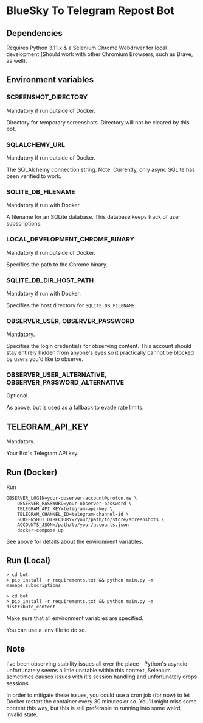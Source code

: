 # BlueSky To Telegram Repost Bot

## Dependencies

Requires Python 3.11.x & a Selenium Chrome Webdriver for local development (Should work with other Chromium Browsers, such as Brave, as well).

## Environment variables

### SCREENSHOT_DIRECTORY

Mandatory if run outside of Docker.

Directory for temporary screenshots. Directory will not be cleared by this bot.

### SQLALCHEMY_URL

Mandatory if run outside of Docker.  

The SQLAlchemy connection string. Note: Currently, only async SQLite has been verified to work.

### SQLITE_DB_FILENAME

Mandatory if run with Docker.

A filename for an SQLite database. This database keeps track of user subscriptions.

### LOCAL_DEVELOPMENT_CHROME_BINARY

Mandatory if run outside of Docker.  

Specifies the path to the Chrome binary.

### SQLITE_DB_DIR_HOST_PATH

Mandatory if run with Docker.

Specifies the host directory for `SQLITE_DB_FILENAME`.

### OBSERVER_USER, OBSERVER_PASSWORD

Mandatory.

Specifies the login credentials for observing content. This account should stay entirely hidden from anyone's eyes so 
it practically cannot be blocked by users you'd like to observe.

### OBSERVER_USER_ALTERNATIVE, OBSERVER_PASSWORD_ALTERNATIVE

Optional.

As above, but is used as a fallback to evade rate limits. 

## TELEGRAM_API_KEY

Mandatory.

Your Bot's Telegram API key.

## Run (Docker)

Run 

```console
OBSERVER_LOGIN=your-observer-account@proton.me \
    OBSERVER_PASSWORD=your-observer-password \
    TELEGRAM_API_KEY=telegram-api-key \
    TELEGRAM_CHANNEL_ID=telegram-channel-id \
    SCREENSHOT_DIRECTORY=/your/path/to/store/screenshots \
    ACCOUNTS_JSON=/path/to/your/accounts.json
    docker-compose up
```

See above for details about the environment variables.

## Run (Local)

```console
> cd bot
> pip install -r requirements.txt && python main.py -m manage_subscriptions
```

```console
> cd bot
> pip install -r requirements.txt && python main.py -m distribute_content
```

Make sure that all environment variables are specified. 

You can use a .env file to do so.

## Note

I've been observing stability issues all over the place - Python's asyncio unfortunately seems a little unstable within this context,
Selenium sometimes causes issues with it's session handling and unfortunately drops sessions.

In order to mitigate these issues, you could use a cron job (for now) to let Docker restart the container every 30 minutes or so.
You'll might miss some content this way, but this is still preferable to running into some weird, invalid state.